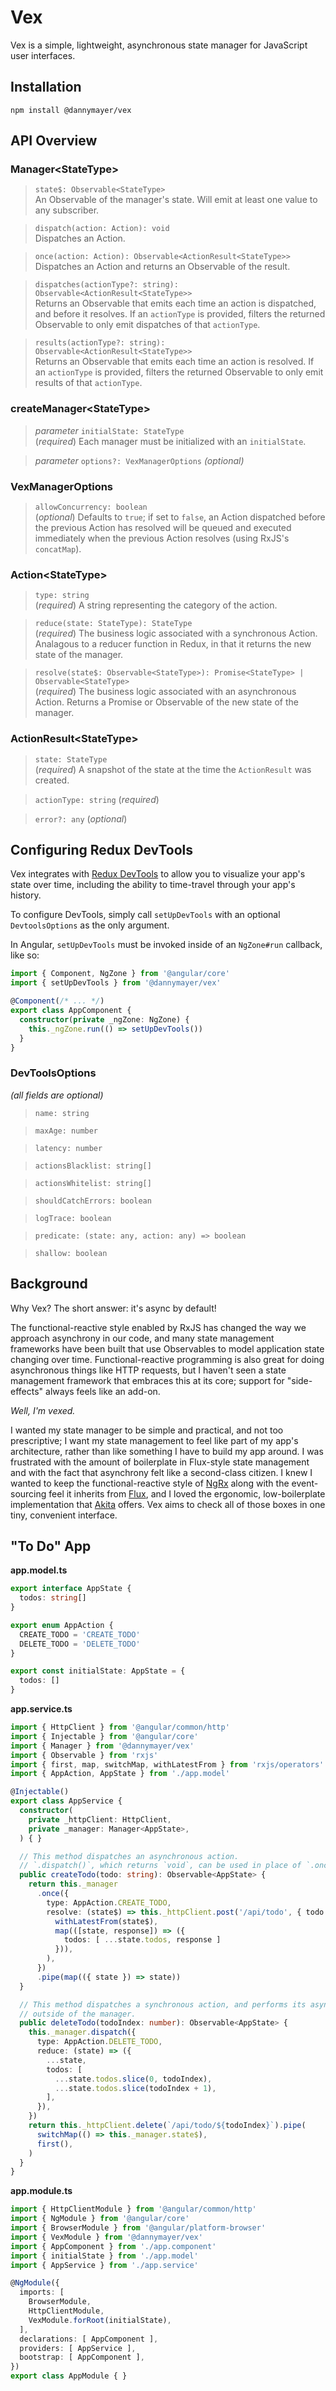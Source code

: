 # Vex

Vex is a simple, lightweight, asynchronous state manager for JavaScript user interfaces.


## Installation

`npm install @dannymayer/vex`


## API Overview

### Manager\<StateType>

> `state$: Observable<StateType>` <br>
  An Observable of the manager's state. Will emit at least one value to any subscriber.

> `dispatch(action: Action): void` <br>
  Dispatches an Action.

> `once(action: Action): Observable<ActionResult<StateType>>` <br>
  Dispatches an Action and returns an Observable of the result.

> `dispatches(actionType?: string): Observable<ActionResult<StateType>>` <br>
  Returns an Observable that emits each time an action is dispatched, and before it
  resolves. If an `actionType` is provided, filters the returned Observable to only emit
  dispatches of that `actionType`.

> `results(actionType?: string): Observable<ActionResult<StateType>>` <br>
  Returns an Observable that emits each time an action is resolved. If an `actionType` is
  provided, filters the returned Observable to only emit results of that `actionType`.

### createManager\<StateType>

> *parameter* `initialState: StateType` <br>
  (*required*) Each manager must be initialized with an `initialState`.

> *parameter* `options?: VexManagerOptions` *(optional)*

### VexManagerOptions

> `allowConcurrency: boolean` <br>
  (*optional*) Defaults to `true`; if set to `false`, an Action dispatched before
  the previous Action has resolved will be queued and executed immediately when the
  previous Action resolves (using RxJS's `concatMap`).

### Action\<StateType>

> `type: string` <br>
  (*required*) A string representing the category of the action.
  
> `reduce(state: StateType): StateType` <br>
  (*required*) The business logic associated with a synchronous Action. Analagous to a
  reducer function in Redux, in that it returns the new state of the manager.

> `resolve(state$: Observable<StateType>): Promise<StateType> | Observable<StateType>` <br>
  (*required*) The business logic associated with an asynchronous Action. Returns a
  Promise or Observable of the new state of the manager.

### ActionResult\<StateType>

> `state: StateType` <br>
  (*required*) A snapshot of the state at the time the `ActionResult` was created.

> `actionType: string` (*required*)

> `error?: any` (*optional*)


## Configuring Redux DevTools

Vex integrates with [Redux DevTools](https://chrome.google.com/webstore/detail/redux-devtools/lmhkpmbekcpmknklioeibfkpmmfibljd?hl=en) to allow you to visualize your app's state over time,
including the ability to time-travel through your app's history.

To configure DevTools, simply call `setUpDevTools` with an optional `DevtoolsOptions`
as the only argument.

In Angular, `setUpDevTools` must be invoked inside of an `NgZone#run` callback, like so:

```ts
import { Component, NgZone } from '@angular/core'
import { setUpDevTools } from '@dannymayer/vex'

@Component(/* ... */)
export class AppComponent {
  constructor(private _ngZone: NgZone) {
    this._ngZone.run(() => setUpDevTools())
  }
}
```

### DevToolsOptions

*(all fields are optional)*

> `name: string`

> `maxAge: number`

> `latency: number`

> `actionsBlacklist: string[]`

> `actionsWhitelist: string[]`

> `shouldCatchErrors: boolean`

> `logTrace: boolean`

> `predicate: (state: any, action: any) => boolean`

> `shallow: boolean`


## Background

Why Vex? The short answer: it's async by default!

The functional-reactive style enabled by RxJS has changed the way we approach asynchrony
in our code, and many state management frameworks have been built that use Observables to
model application state changing over time. Functional-reactive programming is also great
for doing asynchronous things like HTTP requests, but I haven't seen a state management
framework that embraces this at its core; support for "side-effects" always feels like an
add-on.

*Well, I'm vexed.*

I wanted my state manager to be simple and practical, and not too prescriptive; I want my
state management to feel like part of my app's architecture, rather than like something I
have to build my app around. I was frustrated with the amount of boilerplate in Flux-style
state management and with the fact that asynchrony felt like a second-class citizen. I
knew I wanted to keep the functional-reactive style of [NgRx](https://ngrx.io/) along with
the event-sourcing feel it inherits from [Flux](https://facebook.github.io/flux/), and I
loved the ergonomic, low-boilerplate implementation that [Akita](https://github.com/datorama/akita)
offers. Vex aims to check all of those boxes in one tiny, convenient interface.


## "To Do" App

**app.model.ts**
```ts
export interface AppState {
  todos: string[]
}

export enum AppAction {
  CREATE_TODO = 'CREATE_TODO'
  DELETE_TODO = 'DELETE_TODO'
}

export const initialState: AppState = {
  todos: []
}
```

**app.service.ts**
```ts
import { HttpClient } from '@angular/common/http'
import { Injectable } from '@angular/core'
import { Manager } from '@dannymayer/vex'
import { Observable } from 'rxjs'
import { first, map, switchMap, withLatestFrom } from 'rxjs/operators'
import { AppAction, AppState } from './app.model'

@Injectable()
export class AppService {
  constructor(
    private _httpClient: HttpClient,
    private _manager: Manager<AppState>,
  ) { }

  // This method dispatches an asynchronous action.
  // `.dispatch()`, which returns `void`, can be used in place of `.once()`.
  public createTodo(todo: string): Observable<AppState> {
    return this._manager
      .once({
        type: AppAction.CREATE_TODO,
        resolve: (state$) => this._httpClient.post('/api/todo', { todo }).pipe(
          withLatestFrom(state$),
          map(([state, response]) => ({
            todos: [ ...state.todos, response ]
          })),
        ),
      })
      .pipe(map(({ state }) => state))
  }

  // This method dispatches a synchronous action, and performs its asynchronous logic
  // outside of the manager.
  public deleteTodo(todoIndex: number): Observable<AppState> {
    this._manager.dispatch({
      type: AppAction.DELETE_TODO,
      reduce: (state) => ({
        ...state,
        todos: [
          ...state.todos.slice(0, todoIndex),
          ...state.todos.slice(todoIndex + 1),
        ],
      }),
    })
    return this._httpClient.delete(`/api/todo/${todoIndex}`).pipe(
      switchMap(() => this._manager.state$),
      first(),
    )
  }
}

```

**app.module.ts**
```ts
import { HttpClientModule } from '@angular/common/http'
import { NgModule } from '@angular/core'
import { BrowserModule } from '@angular/platform-browser'
import { VexModule } from '@dannymayer/vex'
import { AppComponent } from './app.component'
import { initialState } from './app.model'
import { AppService } from './app.service'

@NgModule({
  imports: [
    BrowserModule,
    HttpClientModule,
    VexModule.forRoot(initialState),
  ],
  declarations: [ AppComponent ],
  providers: [ AppService ],
  bootstrap: [ AppComponent ],
})
export class AppModule { }
```
